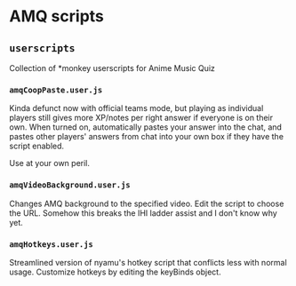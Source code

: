 # AMQ scripts

## `userscripts`

Collection of \*monkey userscripts for Anime Music Quiz

### `amqCoopPaste.user.js`

Kinda defunct now with official teams mode, but playing as individual players still gives more XP/notes per right answer if everyone is on their own. When turned on, automatically pastes your answer into the chat, and pastes other players' answers from chat into your own box if they have the script enabled.

Use at your own peril.

### `amqVideoBackground.user.js`

Changes AMQ background to the specified video. Edit the script to choose the URL. Somehow this breaks the IHI ladder assist and I don't know why yet.

### `amqHotkeys.user.js`

Streamlined version of nyamu's hotkey script that conflicts less with normal usage. Customize hotkeys by editing the keyBinds object.
